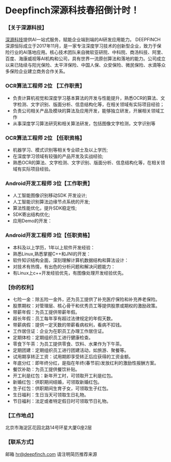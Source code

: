 # Deepfinch深源科技春招倒计时！
	
### 【关于深源科技】	
	
[深源科技](www.deepfinch.com)提供AI一站式服务，赋能企业端到端的AI研发应用能力。
DEEPFINCH 深源恒际成立于2017年11月，是一家专注深度学习技术的创新型企业，致力于保险行业的AI落地应用。核心技术团队来自微软亚研院、中科院、商汤科技、阿里、百度、海康威视等AI机构和公司，具有世界一流原创算法和落地的能力。公司成立以来已陆续与阳光保险、太平洋保险、中国人保、众安保险、微民保险、水滴等众多保险企业建立商务合作关系。	
	
### OCR算法工程师 2位 【工作职责】	
	
- 负责计算机视觉和深度学习基本算法的开发与性能提升，熟悉OCR的算法、文字检测、文字识别、版面分析、信息结构化等，在相关领域有实际项目经验；  	
- 负责公司相关产品及模块的算法及应用开发，能够独立研发，开展相关领域工作	
- 从事深度学习算法研究和相关算法研发，包括图像文字检测，文字识别等	
	
	
### OCR算法工程师 2位 【任职资格】	
	
- 机器学习、模式识别等相关专业硕士及以上学历; 	
- 在深度学习领域有较强的产品开发及实战经验; 	
- 熟悉OCR的算法、文字检测、文字识别、版面分析、信息结构化等，在相关领域有实际项目经验。	
	
### Android开发工程师 3位【工作职责】	
	
- 人工智能图像识别移动SDK 开发设计;	
- 人工智能识别算法边缘节点系统的开发;	
- 算法性能优化，提升SDK稳定性;	
- SDK寄出结构优化;	
- 应用Demo的开发：	
	
### Android开发工程师 3位【任职资格】	
	
- 本科及以上学历，1年以上软件开发经验：	
- 熟悉Linux,熟悉掌握C++和JNI的开发：	
- 软件知识结构全面，深刻理解计算机数据结构和算法设计：	
- 对技术有热情，有出色的分析问题和解决问题能力：	
- 有Linux上c++开发经验优先，有图像处理开发经验优先。	
	
	
### 【你的权利】	
	
- 七险一金：除五险一金外，还为员工提供了补充医疗保险和补充养老保险。
- 股票期权：对管理层、核心骨干和优秀员工等提供股票或期权的激励政策。
- 带薪年假：为员工提供带薪年假。
- 超长年假：员工每年享有超过法律规定的年假天数。
- 带薪病假：提供一定天数的带薪看病权利，看病不扣钱。
- 工作居住证：企业为在职员工办理工作居住证。
- 定期体检：定期组织员工进行健康检查。
- 零食下午茶：为员工提供零食、饮料、水果作为下午茶。
- 定期团建：定期组织员工进行团建活动，如旅游、聚餐等。
- 试用期享转正工资：试用期即享受转正后应获得的工资金额。
- 年底分红：即年终分红，是指在年终(春节前)发放红利的激励性报酬方案。
- 餐饮补助：为员工提供餐饮补贴。
- 开工利是红包：新年开工时，可领取开工利是红包。
- 新婚红包：供职期间结婚，可领取新婚红包。
- 生子红包：供职期间生育子女，可领取生子红包。
- 生日福利：生日当天可领取生日礼物。
- 节日福利：法定或者特定假日时可领取节日礼物。
	
### 【工作地点】	
	
北京市海淀区花园北路14号环星大厦G座2层	
	
### 【联系方式】	
	
邮箱 hr@deepfinch.com	
请注明简历推荐来源	
